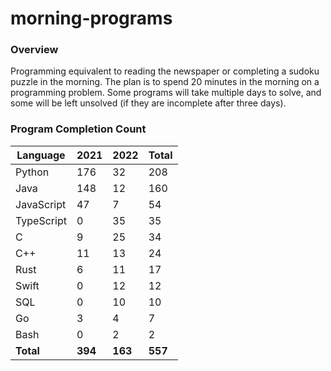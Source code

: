 # morning-programs

### Overview

Programming equivalent to reading the newspaper or completing a sudoku puzzle in the morning.  The plan is to spend 20 
minutes in the morning on a programming problem.  Some programs will take multiple days to solve, and some will be left 
unsolved (if they are incomplete after three days).

### Program Completion Count

| Language     | 2021    | 2022    | Total   |
|--------------|---------|---------|---------|
| Python       | 176     | 32      | 208     |
| Java         | 148     | 12      | 160     |
| JavaScript   | 47      | 7       | 54      |
| TypeScript   | 0       | 35      | 35      |
| C            | 9       | 25      | 34      |
| C++          | 11      | 13      | 24      |
| Rust         | 6       | 11      | 17      |
| Swift        | 0       | 12      | 12      |
| SQL          | 0       | 10      | 10      |
| Go           | 3       | 4       | 7       |
| Bash         | 0       | 2       | 2       |
| **Total**    | **394** | **163** | **557** |
